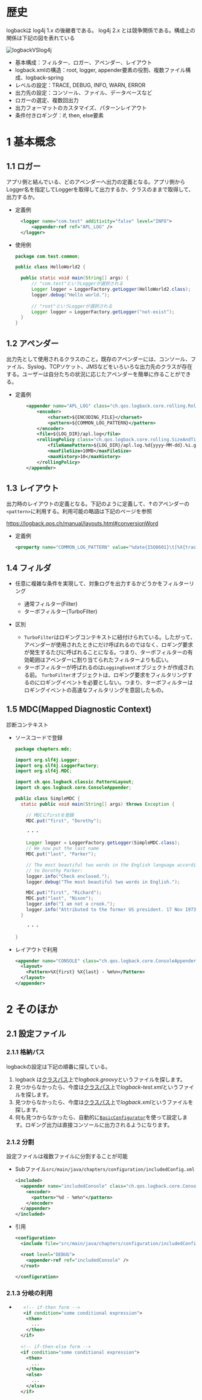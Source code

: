 # 歴史

logbackは log4j 1.x の後継者である。 log4j 2.x とは競争関係である。構成上の関係は下記の図を表れている

![logbackVSlog4j](./images/logbackVSlog4j.png)



- 基本構成：フィルター、ロガー、アペンダー、レイアウト
- logback.xmlの構造：root, logger, appender要素の役割、複数ファイル構成、logback-spring
- レベルの設定：TRACE, DEBUG, INFO, WARN, ERROR
- 出力先の設定：コンソール、ファイル、データベースなど
- ロガーの選定、複数回出力
- 出力フォーマットのカスタマイズ、パターンレイアウト
- 条件付きロギング：if, then, else要素

# 1 基本概念

## 1.1 ロガー

アプリ側と結んでいる、どのアペンダーへ出力の定義となる。アプリ側からLogger名を指定してLoggerを取得して出力するか、クラスのままで取得して、出力するか。

- 定義例

  ```xml
  	<logger name="com.test" additivity="false" level="INFO">
  		<appender-ref ref="APL_LOG" />
  	</logger>
  ```

- 使用例

  ```java
  package com.test.common;
  
  public class HelloWorld2 {
  
    public static void main(String[] args) {
        // "com.test"というLoggerが選択される
        Logger logger = LoggerFactory.getLogger(HelloWorld2.class);
        logger.debug("Hello world.");
        
        // "root"というLoggerが選択される
        Logger logger = LoggerFactory.getLogger("not-exist");
    }
  }
  ```

## 1.2 アペンダー

出力先として使用されるクラスのこと。既存のアペンダーには、コンソール、ファイル、Syslog、TCPソケット、JMSなどをいろいろな出力先のクラスが存在する。ユーザーは自分たちの状況に応じたアペンダーを簡単に作ることができる。

- 定義例

    ```xml
        <appender name="APL_LOG" class="ch.qos.logback.core.rolling.RollingFileAppender">
            <encoder>
                <charset>${ENCODING_FILE}</charset>
                <pattern>${COMMON_LOG_PATTERN}</pattern>
            </encoder>
            <file>${LOG_DIR}/apl.log</file>
            <rollingPolicy class="ch.qos.logback.core.rolling.SizeAndTimeBasedRollingPolicy">
                <fileNamePattern>${LOG_DIR}/apl.log.%d{yyyy-MM-dd}.%i.gz</fileNamePattern>
                <maxFileSize>10MB</maxFileSize>
                <maxHistory>10</maxHistory>
            </rollingPolicy>
        </appender>
    ```


## 1.3 レイアウト

出力時のレイアウトの定義となる。下記のように定義して、↑のアペンダーの`<pattern>`に利用する。利用可能の略語は下記のページを参照

https://logback.qos.ch/manual/layouts.html#conversionWord

- 定義例

    ```xml
    <property name="COMMON_LOG_PATTERN" value="%date{ISO8601}\t[%X{traceId}]\t[%thread]\t[%-5p]\t%c\t%m%n"/>
    ```

## 1.4 フィルダ

- 任意に複雑な条件を実現して、対象ログを出力するかどうかをフィルターリング	
  - 通常フィルター(Filter)
  - ターボフィルター(TurboFilter)

- 区別
  - `TurboFilter`はロギングコンテキストに紐付けられている。したがって、アペンダーが使用されたときにだけ呼ばれるのではなく、ロギング要求が発生するたびに呼ばれることになる。つまり、ターボフィルターの有効範囲はアペンダーに割り当てられたフィルターよりも広い。
  - ターボフィルターが呼ばれるのは`LoggingEvent`オブジェクトが作成される前。 `TurboFilter`オブジェクトは、ロギング要求をフィルタリングするのにロギングイベントを必要としない。つまり、ターボフィルターはロギングイベントの高速なフィルタリングを意図したもの。

## 1.5 MDC(Mapped Diagnostic Context)

診断コンテキスト

- ソースコードで登録

  ```java
  package chapters.mdc;
  
  import org.slf4j.Logger;
  import org.slf4j.LoggerFactory;
  import org.slf4j.MDC;
  
  import ch.qos.logback.classic.PatternLayout;
  import ch.qos.logback.core.ConsoleAppender;
  
  public class SimpleMDC {
    static public void main(String[] args) throws Exception {
  
      // MDCにfirstを登録
      MDC.put("first", "Dorothy");
  
      ・・・
      
      Logger logger = LoggerFactory.getLogger(SimpleMDC.class);
      // We now put the last name
      MDC.put("last", "Parker");
  
      // The most beautiful two words in the English language according
      // to Dorothy Parker:
      logger.info("Check enclosed.");
      logger.debug("The most beautiful two words in English.");
  
      MDC.put("first", "Richard");
      MDC.put("last", "Nixon");
      logger.info("I am not a crook.");
      logger.info("Attributed to the former US president. 17 Nov 1973.");
    }
  
      ・・・
  
  }
  ```

- レイアウトで利用

  ```xml
  <appender name="CONSOLE" class="ch.qos.logback.core.ConsoleAppender"> 
    <layout>
      <Pattern>%X{first} %X{last} - %m%n</Pattern>
    </layout> 
  </appender>
  ```

# 2 そのほか

## 2.1 設定ファイル

### 2.1.1 格納パス

logbackの設定は下記の順番に探している。

1. logback は[クラスパス](https://logback.qos.ch/faq.html#configFileLocation)上で*logback.groovy*というファイルを探します。
2. 見つからなかったら、今度は[クラスパス](https://logback.qos.ch/faq.html#configFileLocation)上で*logback-test.xml*というファイルを探します。
3. 見つからなかったら、今度は[クラスパス](https://logback.qos.ch/faq.html#configFileLocation)上で*logback.xml*というファイルを探します。
4. 何も見つからなかったら、自動的に[`BasicConfigurator`](https://logback.qos.ch/xref/ch/qos/logback/classic/BasicConfigurator.html)を使って設定します。ロギング出力は直接コンソールに出力されるようになります。

### 2.1.2 分割

設定ファイルは複数ファイルに分割することが可能

- Subファイル`src/main/java/chapters/configuration/includedConfig.xml`

  ```xml
  <included>
    <appender name="includedConsole" class="ch.qos.logback.core.ConsoleAppender">
      <encoder>
        <pattern>"%d - %m%n"</pattern>
      </encoder>
    </appender>
  </included>
  ```

- 引用

  ```xml
  <configuration>
    <include file="src/main/java/chapters/configuration/includedConfig.xml"/>
  
    <root level="DEBUG">
      <appender-ref ref="includedConsole" />
    </root>
  
  </configuration>
  ```

### 2.1.3 分岐の利用

- ```xml
     <!-- if-then form -->
     <if condition="some conditional expression">
      <then>
        ...
      </then>
    </if>
    
    <!-- if-then-else form -->
    <if condition="some conditional expression">
      <then>
        ...
      </then>
      <else>
        ...
      </else>
    </if>
  ```

  



### 